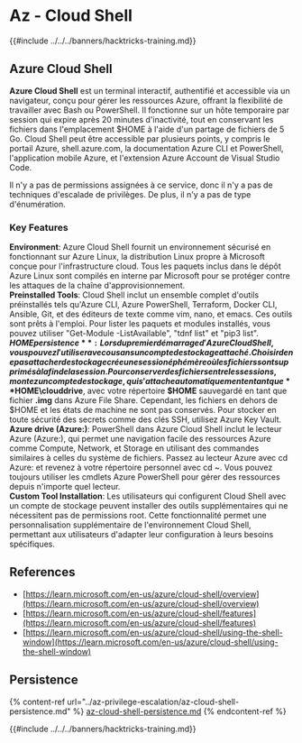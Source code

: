 # Az - Cloud Shell

{{#include ../../../banners/hacktricks-training.md}}

## Azure Cloud Shell

**Azure Cloud Shell** est un terminal interactif, authentifié et accessible via un navigateur, conçu pour gérer les ressources Azure, offrant la flexibilité de travailler avec Bash ou PowerShell. Il fonctionne sur un hôte temporaire par session qui expire après 20 minutes d'inactivité, tout en conservant les fichiers dans l'emplacement $HOME à l'aide d'un partage de fichiers de 5 Go. Cloud Shell peut être accessible par plusieurs points, y compris le portail Azure, shell.azure.com, la documentation Azure CLI et PowerShell, l'application mobile Azure, et l'extension Azure Account de Visual Studio Code.

Il n'y a pas de permissions assignées à ce service, donc il n'y a pas de techniques d'escalade de privilèges. De plus, il n'y a pas de type d'énumération.

### Key Features

**Environment**: Azure Cloud Shell fournit un environnement sécurisé en fonctionnant sur Azure Linux, la distribution Linux propre à Microsoft conçue pour l'infrastructure cloud. Tous les paquets inclus dans le dépôt Azure Linux sont compilés en interne par Microsoft pour se protéger contre les attaques de la chaîne d'approvisionnement.  
**Preinstalled Tools**: Cloud Shell inclut un ensemble complet d'outils préinstallés tels qu'Azure CLI, Azure PowerShell, Terraform, Docker CLI, Ansible, Git, et des éditeurs de texte comme vim, nano, et emacs. Ces outils sont prêts à l'emploi. Pour lister les paquets et modules installés, vous pouvez utiliser "Get-Module -ListAvailable", "tdnf list" et "pip3 list".  
**$HOME persistence**: Lors du premier démarrage d'Azure Cloud Shell, vous pouvez l'utiliser avec ou sans un compte de stockage attaché. Choisir de ne pas attacher de stockage crée une session éphémère où les fichiers sont supprimés à la fin de la session. Pour conserver des fichiers entre les sessions, montez un compte de stockage, qui s'attache automatiquement en tant que **$HOME\clouddrive**, avec votre répertoire **$HOME** sauvegardé en tant que fichier **.img** dans Azure File Share. Cependant, les fichiers en dehors de $HOME et les états de machine ne sont pas conservés. Pour stocker en toute sécurité des secrets comme des clés SSH, utilisez Azure Key Vault.  
**Azure drive (Azure:)**: PowerShell dans Azure Cloud Shell inclut le lecteur Azure (Azure:), qui permet une navigation facile des ressources Azure comme Compute, Network, et Storage en utilisant des commandes similaires à celles du système de fichiers. Passez au lecteur Azure avec cd Azure: et revenez à votre répertoire personnel avec cd ~. Vous pouvez toujours utiliser les cmdlets Azure PowerShell pour gérer des ressources depuis n'importe quel lecteur.  
**Custom Tool Installation**: Les utilisateurs qui configurent Cloud Shell avec un compte de stockage peuvent installer des outils supplémentaires qui ne nécessitent pas de permissions root. Cette fonctionnalité permet une personnalisation supplémentaire de l'environnement Cloud Shell, permettant aux utilisateurs d'adapter leur configuration à leurs besoins spécifiques.

## References

* [https://learn.microsoft.com/en-us/azure/cloud-shell/overview](https://learn.microsoft.com/en-us/azure/cloud-shell/overview)
* [https://learn.microsoft.com/en-us/azure/cloud-shell/features](https://learn.microsoft.com/en-us/azure/cloud-shell/features)
* [https://learn.microsoft.com/en-us/azure/cloud-shell/using-the-shell-window](https://learn.microsoft.com/en-us/azure/cloud-shell/using-the-shell-window)

## Persistence

{% content-ref url="../az-privilege-escalation/az-cloud-shell-persistence.md" %}
[az-cloud-shell-persistence.md](../az-privilege-escalation/az-cloud-shell-persistence.md)
{% endcontent-ref %}

{{#include ../../../banners/hacktricks-training.md}}
